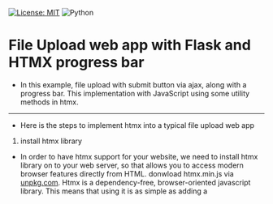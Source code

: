 [![License: MIT](https://img.shields.io/badge/License-MIT-yellow.svg)](https://opensource.org/licenses/MIT)
![Python](https://camo.githubusercontent.com/44da37f0f02bf104f0650fa5f2c754ed3f6166066c9210f31bacb9e63d60736e/68747470733a2f2f696d672e736869656c64732e696f2f707970692f707976657273696f6e732f70796261646765732e737667)

# File Upload web app with Flask and HTMX progress bar

- In this example, file upload with submit button via ajax, along with a progress bar. This implementation with JavaScript using some utility methods in htmx.
--- 
- Here is the steps to implement htmx into a typical file upload web app

1. install htmx library
- In order to have htmx support for your website, we need to install htmx library on to your web server, so that allows you to access modern browser features directly from HTML.
donwload htmx.min.js via [unpkg.com](https://unpkg.com/htmx.org@1.9.8/dist/htmx.min.js). Htmx is a dependency-free, browser-oriented javascript library. This means that using it is as simple as adding a <script> tag to your document head. No need for complicated build steps or systems.

code snipit:\
`<script src="/static/js/htmx.min.js"></script>`

- CDN is another way to install htmx library. here is the refer if you interested.
https://htmx.org/docs/#via-a-cdn-e-g-unpkg-com

2. Add htmx tag into html form tag as attribute. all htmx comes with hx prefix. 
- 
  



[![Watch the video](https://github.com/scheehan/File-Upload-with-Flask-HTMX-progress-bar/blob/master/images/Track%20Your%20File%20Uploads.png)](https://youtu.be/IpMRus-FLPk)
